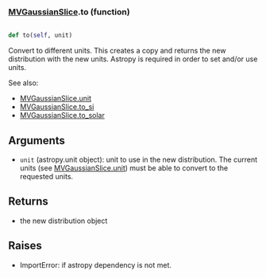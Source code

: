 ### [MVGaussianSlice](MVGaussianSlice.md).to (function)


```py

def to(self, unit)

```



Convert to different units.  This creates a copy and returns the
new distribution with the new units.  Astropy is required in order to
set and/or use units.

See also:

* [MVGaussianSlice.unit](MVGaussianSlice.unit.md)
* [MVGaussianSlice.to_si](MVGaussianSlice.to_si.md)
* [MVGaussianSlice.to_solar](MVGaussianSlice.to_solar.md)

Arguments
------------
* `unit` (astropy.unit object): unit to use in the new distribution.
    The current units (see [MVGaussianSlice.unit](MVGaussianSlice.unit.md)) must be able to
    convert to the requested units.

Returns
------------
* the new distribution object

Raises
-----------
* ImportError: if astropy dependency is not met.

